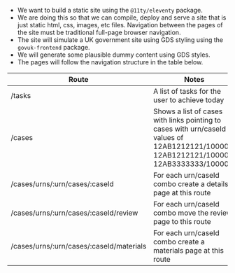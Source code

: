 - We want to build a static site using the `@11ty/eleventy` package.
- We are doing this so that we can compile, deploy and serve a site that is just static html, css, images, etc files. Navigation between the pages of the site must be traditional full-page browser navigation.
- The site will simulate a UK government site using GDS styling using the `govuk-frontend` package.
- We will generate some plausible dummy content using GDS styles.
- The pages will follow the navigation structure in the table below.

| Route                                    | Notes                                                                                                                                   |
| ---------------------------------------- | --------------------------------------------------------------------------------------------------------------------------------------- |
| /tasks                                   | A list of tasks for the user to achieve today                                                                                           |
| /cases                                   | Shows a list of cases with links pointing to cases with urn/caseId values of 12AB1212121/100001; 12AB1212121/100002; 12AB3333333/100003 |
| /cases/urns/:urn/cases/:caseId           | For each urn/caseId combo create a details page at this route                                                                           |
| /cases/urns/:urn/cases/:caseId/review    | For each urn/caseId combo move the review page to this route                                                                            |
| /cases/urns/:urn/cases/:caseId/materials | For each urn/caseId combo create a materials page at this route                                                                         |
